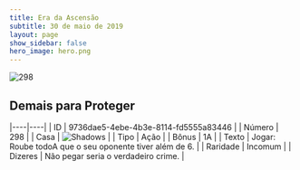 ```yaml
---
title: Era da Ascensão
subtitle: 30 de maio de 2019
layout: page
show_sidebar: false
hero_image: hero.png
---
```


![298](https://cdn.keyforgegame.com/media/card_front/pt/435_298_R866R84J7FHJ_pt.png)

## Demais para Proteger

|----|----|
| ID | 9736dae5-4ebe-4b3e-8114-fd5555a83446 |
| Número | 298 |
| Casa | ![Shadows](https://archonarcana.com/images/thumb/e/ee/Shadows.png/22px-Shadows.png "Sombras") |
| Tipo | Ação |
| Bônus | 1A |
| Texto | Jogar: Roube todoA que o seu oponente tiver além de 6. |
| Raridade | Incomum |
| Dizeres | Não pegar seria o verdadeiro crime. |
